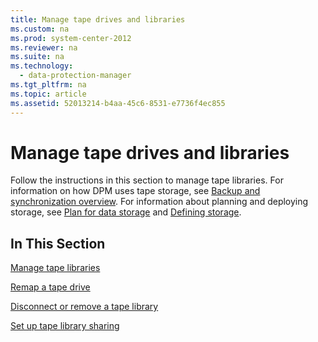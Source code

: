 ```yaml
---
title: Manage tape drives and libraries
ms.custom: na
ms.prod: system-center-2012
ms.reviewer: na
ms.suite: na
ms.technology: 
  - data-protection-manager
ms.tgt_pltfrm: na
ms.topic: article
ms.assetid: 52013214-b4aa-45c6-8531-e7736f4ec855
---
```

# Manage tape drives and libraries
Follow the instructions in this section to manage tape libraries. For information on how DPM uses tape storage, see [Backup and synchronization overview](assetId:///9e38d9e8-68f1-46bb-93ea-94e1d584abd6). For information about planning and deploying storage, see [Plan for data storage](assetId:///651bce70-4334-44e8-88a7-84f185f8c8d8) and [Defining storage](assetId:///454d4b4c-f710-4abd-94f1-c77f329505a4).

## In This Section
[Manage tape libraries](../Topic/Manage-tape-libraries.md)

[Remap a tape drive](../Topic/Remap-a-tape-drive.md)

[Disconnect or remove a tape library](../Topic/Disconnect-or-remove-a-tape-library.md)

[Set up tape library sharing](../Topic/Set-up-tape-library-sharing.md)

